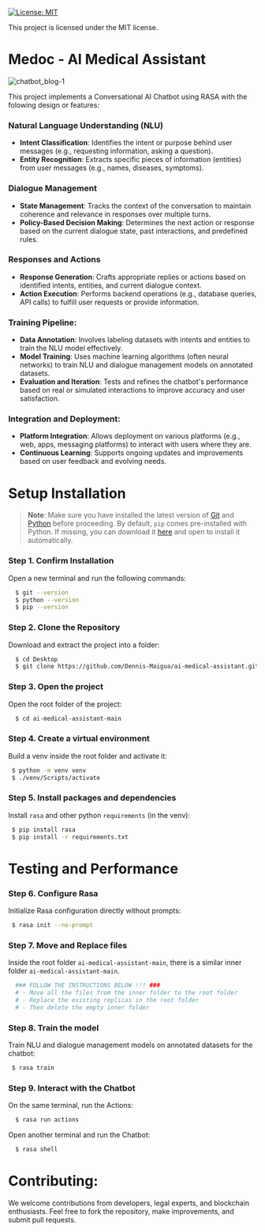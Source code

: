 [![License: MIT](https://img.shields.io/badge/License-MIT-yellow.svg)](https://opensource.org/licenses/MIT)

This project is licensed under the MIT license.

# Medoc - AI Medical Assistant

![chatbot_blog-1](https://github.com/Dennis-Maigua/ai-medical-assistant/assets/32156551/37f7de8b-e13c-42fd-a711-09d6122677cb)

This project implements a Conversational AI Chatbot using RASA with the folowing design or features:

### Natural Language Understanding (NLU)
- **Intent Classification**: Identifies the intent or purpose behind user messages (e.g., requesting information, asking a question).
- **Entity Recognition**: Extracts specific pieces of information (entities) from user messages (e.g., names, diseases, symptoms).

### Dialogue Management
- **State Management**: Tracks the context of the conversation to maintain coherence and relevance in responses over multiple turns.
- **Policy-Based Decision Making**: Determines the next action or response based on the current dialogue state, past interactions, and predefined rules.

### Responses and Actions
- **Response Generation**: Crafts appropriate replies or actions based on identified intents, entities, and current dialogue context.
- **Action Execution**: Performs backend operations (e.g., database queries, API calls) to fulfill user requests or provide information.
  
### Training Pipeline:
- **Data Annotation**: Involves labeling datasets with intents and entities to train the NLU model effectively.
- **Model Training**: Uses machine learning algorithms (often neural networks) to train NLU and dialogue management models on annotated datasets.
- **Evaluation and Iteration**: Tests and refines the chatbot's performance based on real or simulated interactions to improve accuracy and user satisfaction.

### Integration and Deployment:
- **Platform Integration**: Allows deployment on various platforms (e.g., web, apps, messaging platforms) to interact with users where they are.
- **Continuous Learning**: Supports ongoing updates and improvements based on user feedback and evolving needs.

# Setup Installation

>**Note**: Make sure you have installed the latest version of [Git](https://git-scm.com/downloads) and [Python](https://www.python.org/downloads/release/python-31011/) before proceeding. By default, `pip` comes pre-installed with Python. If missing, you can download it [here](https://bootstrap.pypa.io/get-pip.py) and open to install it automatically.

### Step 1. Confirm Installation

Open a new terminal and run the following commands:

  ```bash
    $ git --version
    $ python --version
    $ pip --version
  ```

### Step 2. Clone the Repository

Download and extract the project into a folder:

  ```bash
    $ cd Desktop
    $ git clone https://github.com/Dennis-Maigua/ai-medical-assistant.git
  ```

### Step 3. Open the project

Open the root folder of the project:

  ```bash
    $ cd ai-medical-assistant-main
  ```

### Step 4. Create a virtual environment

Build a venv inside the root folder and activate it:

  ```bash
   $ python -m venv venv
   $ ./venv/Scripts/activate
  ```
   
### Step 5. Install packages and dependencies

Install `rasa` and other python `requirements` (in the venv):
  
  ```bash
   $ pip install rasa
   $ pip install -r requirements.txt
  ```

# Testing and Performance

### Step 6. Configure Rasa

Initialize Rasa configuration directly without prompts:
  
  ```bash
   $ rasa init --no-prompt
  ```

### Step 7. Move and Replace files

Inside the root folder `ai-medical-assistant-main`, there is a similar inner folder `ai-medical-assistant-main`.

  ```bash
    ### FOLLOW THE INSTRUCTIONS BELOW !!! ###
    # - Move all the files from the inner folder to the root folder
    # - Replace the existing replicas in the root folder
    # - Then delete the empty inner folder
  ```

### Step 8. Train the model

Train NLU and dialogue management models on annotated datasets for the chatbot:
  
  ```bash
   $ rasa train
  ```

### Step 9. Interact with the Chatbot

On the same terminal, run the Actions:

  ```bash
    $ rasa run actions
  ```

Open another terminal and run the Chatbot:

  ```bash
    $ rasa shell
  ```

# Contributing:

We welcome contributions from developers, legal experts, and blockchain enthusiasts. Feel free to fork the repository, make improvements, and submit pull requests.
